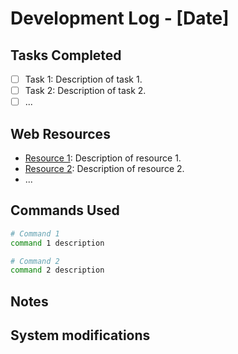 # Development Log - [Date]

## Tasks Completed
- [ ] Task 1: Description of task 1.
- [ ] Task 2: Description of task 2.
- [ ] ...

## Web Resources
- [Resource 1](URL): Description of resource 1.
- [Resource 2](URL): Description of resource 2.
- ...

## Commands Used
```bash
# Command 1
command 1 description

# Command 2
command 2 description

```

## Notes


## System modifications

